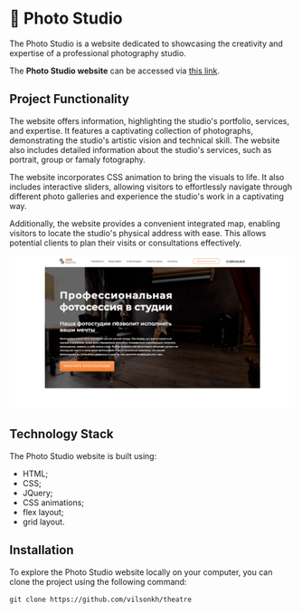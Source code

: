 # 📸 Photo Studio

The Photo Studio is a website dedicated to showcasing the creativity and expertise of a professional photography studio.

The **Photo Studio website** can be accessed via [this link](https://projects.devilson.me/photo-studio).

## Project Functionality

The website offers information, highlighting the studio's portfolio, services, and expertise. It features a captivating collection of photographs, demonstrating the studio's artistic vision and technical skill. The website also includes detailed information about the studio's services, such as portrait, group or famaly fotography.

The website incorporates CSS animation to bring the visuals to life. It also includes interactive sliders, allowing visitors to effortlessly navigate through different photo galleries and experience the studio's work in a captivating way.

Additionally, the website provides a convenient integrated map, enabling visitors to locate the studio's physical address with ease. This allows potential clients to plan their visits or consultations effectively.

<img width="1920" alt="PhotoStudioWebsite" src="https://github.com/VilsonKh/VilsonKh/blob/main/preview__photo-studio.png">

## Technology Stack

The Photo Studio website is built using:

-   HTML;
-   CSS;
-   JQuery;
-   CSS animations;
-   flex layout;
-   grid layout.

## Installation

To explore the Photo Studio website locally on your computer, you can clone the project using the following command:

```
git clone https://github.com/vilsonkh/theatre
```
